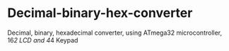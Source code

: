 # Decimal-binary-hex-converter
Decimal, binary, hexadecimal converter, using ATmega32 microcontroller, 16*2 LCD and 4*4 Keypad
